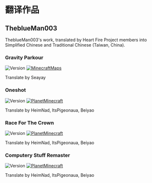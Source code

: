 # 翻译作品

## TheblueMan003

TheblueMan003's work, translated by Heart Fire Project members into Simplified Chinese and Traditional Chinese (Taiwan, China).

### Gravity Parkour

![Version](https://img.shields.io/badge/Java%201.19-yellow?&style=for-the-badge)
[![MinecraftMaps](https://img.shields.io/badge/MinecraftMaps-blue?&style=for-the-badge)](https://www.minecraftmaps.com/parkour-maps/gravity-parkour)

Translate by Seayay

### Oneshot

![Version](https://img.shields.io/badge/Java%201.19-yellow?&style=for-the-badge)
[![PlanetMinecraft](https://img.shields.io/badge/PlanetMinecraft-blue?&style=for-the-badge)](https://www.planetminecraft.com/project/oneshot-5635857)

Translate by HeimNad, ItsPigeonaua, Beiyao

### Race For The Crown

![Version](https://img.shields.io/badge/Java%201.19-yellow?&style=for-the-badge)
[![PlanetMinecraft](https://img.shields.io/badge/PlanetMinecraft-blue?&style=for-the-badge)](https://www.planetminecraft.com/project/race-for-the-crown)

Translate by HeimNad, ItsPigeonaua, Beiyao

### Computery Stuff Remaster

![Version](https://img.shields.io/badge/Java%201.19-yellow?&style=for-the-badge)
[![PlanetMinecraft](https://img.shields.io/badge/PlanetMinecraft-blue?&style=for-the-badge)](https://www.planetminecraft.com/project/computery-stuff-remaster)

Translate by HeimNad, ItsPigeonaua, Beiyao